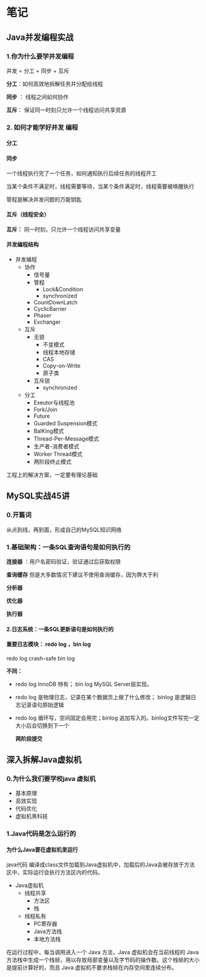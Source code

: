 # 笔记

## Java并发编程实战

### 1.你为什么要学并发编程
并发 = 分工 + 同步 + 互斥

**分工**：如何高效地拆解任务并分配给线程

**同步** ： 线程之间如何协作

**互斥**： 保证同一时刻只允许一个线程访问共享资源

### 2. 如何才能学好并发 编程

#### 分工
#### 同步
一个线程执行完了一个任务，如何通知执行后续任务的线程开工

当某个条件不满足时，线程需要等待，当某个条件满足时，线程需要被唤醒执行

管程是解决并发问题的万能钥匙

#### 互斥（线程安全）
**互斥：** 同一时刻，只允许一个线程访问共享变量


#### 并发编程结构

* 并发编程
  * 协作
    * 信号量
    * 管程 
      * Lock&Condition
      * synchronized
    * CountDownLatch
    * CyclicBarrier
    * Phaser
    * Exchanger
  * 互斥
    * 无锁
      * 不变模式
      * 线程本地存储
      * CAS
      * Copy-on-Write
      * 原子类
    * 互斥锁
      * synchronized
  * 分工
    * Exeutor与线程池
    * Fork/Join
    * Future
    * Guarded Suspension模式
    * BalKing模式
    * Thread-Per-Message模式
    * 生产者-消费者模式
    * Worker Thread模式
    * 两阶段终止模式

工程上的解决方案，一定要有理论基础

## MySQL实战45讲

### 0.开篇词 

从点到线，再到面，形成自己的MySQL知识网络

### 1.基础架构：一条SQL查询语句是如何执行的

**连接器** ：用户名密码验证，验证通过后获取权限

**查询缓存**
但是大多数情况下建议不使用查询缓存，因为弊大于利

**分析器**

**优化器**

**执行器**

#### 2.日志系统：一条SQL更新语句是如何执行的

#### 重要日志模块： redo log ，bin log

redo log crash-safe
bin log 

**不同：**

* redo log InnoDB 特有； bin log MySQL Server层实现。
* redo log 是物理日志，记录在某个数据页上做了什么修改； binlog 是逻辑日志记录语句原始逻辑
* redo log 循环写，空间固定会用完；binlog 追加写入的。binlog文件写完一定大小后会切换到下一个
  
  **两阶段提交**

## 深入拆解Java虚拟机

### 0.为什么我们要学校java 虚拟机

*   基本原理
*   高效实现
*   代码优化
*   虚拟机黑科技

### 1.Java代码是怎么运行的

#### 为什么Java要在虚拟机里运行

java代码 编译成class文件加载到Java虚拟机中，加载后的Java会被存放于方法区中，实际运行会执行方法区内的代码。

* Java虚拟机
  * 线程共享
    * 方法区
    * 栈
  * 线程私有
    * PC寄存器
    * Java方法栈
    * 本地方法栈

在运行过程中，每当调用进入一个 Java 方法，Java 虚拟机会在当前线程的 Java 方法栈中生成一个栈帧，用以存放局部变量以及字节码的操作数。这个栈帧的大小是提前计算好的，而且 Java 虚拟机不要求栈帧在内存空间里连续分布。




   
 